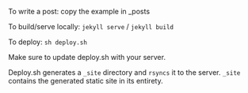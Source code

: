 To write a post: copy the example in _posts

To build/serve locally: `jekyll serve` / `jekyll build`

To deploy: `sh deploy.sh`

Make sure to update deploy.sh with your server.

Deploy.sh generates a `_site` directory and `rsyncs` it to the server. `_site` contains the generated static site in its entirety.